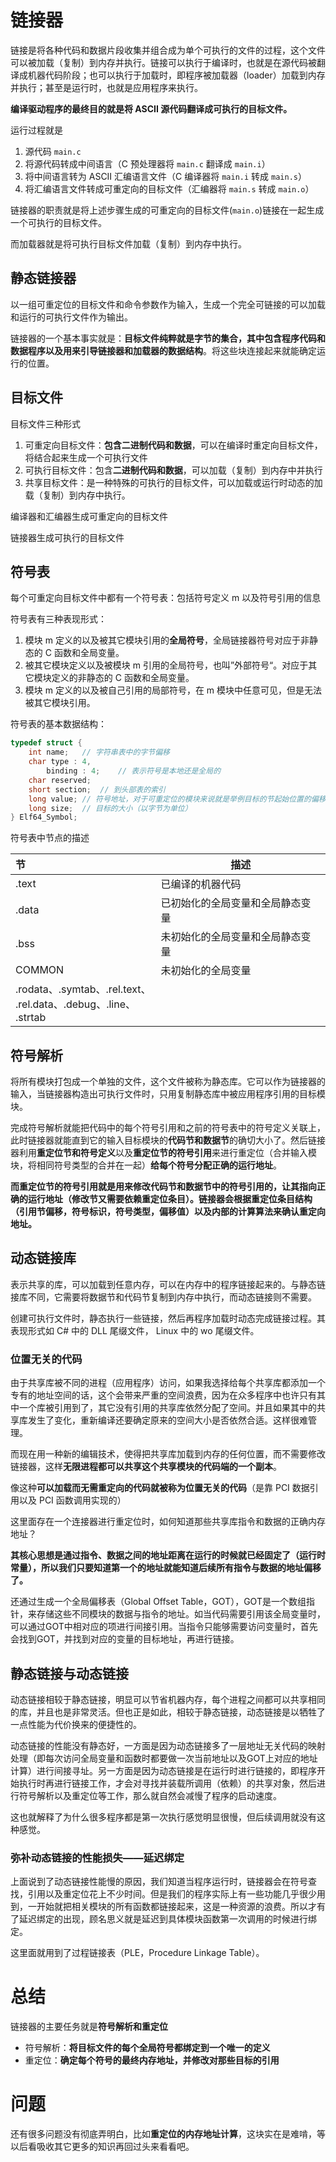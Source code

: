 # 链接器

链接是将各种代码和数据片段收集并组合成为单个可执行的文件的过程，这个文件可以被加载（复制）到内存并执行。链接可以执行于编译时，也就是在源代码被翻译成机器代码阶段；也可以执行于加载时，即程序被加载器（loader）加载到内存并执行；甚至是运行时，也就是应用程序来执行。

**编译驱动程序的最终目的就是将 ASCII 源代码翻译成可执行的目标文件。**

运行过程就是 

1. 源代码 `main.c`
2. 将源代码转成中间语言（C 预处理器将 `main.c` 翻译成 `main.i`）
3. 将中间语言转为 ASCII 汇编语言文件（C 编译器将 `main.i` 转成 `main.s`）
4. 将汇编语言文件转成可重定向的目标文件（汇编器将 `main.s` 转成 `main.o`）

链接器的职责就是将上述步骤生成的可重定向的目标文件(`main.o`)链接在一起生成一个可执行的目标文件。

而加载器就是将可执行目标文件加载（复制）到内存中执行。

## 静态链接器

以一组可重定位的目标文件和命令参数作为输入，生成一个完全可链接的可以加载和运行的可执行文件作为输出。

链接器的一个基本事实就是：**目标文件纯粹就是字节的集合，其中包含程序代码和数据程序以及用来引导链接器和加载器的数据结构**。将这些块连接起来就能确定运行的位置。

## 目标文件

目标文件三种形式

1. 可重定向目标文件：**包含二进制代码和数据**，可以在编译时重定向目标文件，将结合起来生成一个可执行文件
2. 可执行目标文件：包含**二进制代码和数据**，可以加载（复制）到内存中并执行
3. 共享目标文件：是一种特殊的可执行的目标文件，可以加载或运行时动态的加载（复制）到内存中执行。

编译器和汇编器生成可重定向的目标文件

链接器生成可执行的目标文件

## 符号表

每个可重定向目标文件中都有一个符号表：包括符号定义 m 以及符号引用的信息

符号表有三种表现形式：

1. 模块 m 定义的以及被其它模块引用的**全局符号**，全局链接器符号对应于非静态的 C 函数和全局变量。
2. 被其它模块定义以及被模块 m 引用的全局符号，也叫”外部符号“。对应于其它模块定义的非静态的 C 函数和全局变量。
3. 模块 m 定义的以及被自己引用的局部符号，在 m 模块中任意可见，但是无法被其它模块引用。

符号表的基本数据结构：

```c
typedef struct {
	int name;	// 字符串表中的字节偏移
	char type : 4,
		binding : 4;	// 表示符号是本地还是全局的
	char reserved;
	short section;	// 到头部表的索引
	long value;	// 符号地址，对于可重定位的模块来说就是举例目标的节起始位置的偏移
	long size;	// 目标的大小（以字节为单位）
} Elf64_Symbol;
```

符号表中节点的描述

| 节                                                           | 描述                             |
| :----------------------------------------------------------- | -------------------------------- |
| .text                                                        | 已编译的机器代码                 |
| .data                                                        | 已初始化的全局变量和全局静态变量 |
| .bss                                                         | 未初始化的全局变量和全局静态变量 |
| COMMON                                                       | 未初始化的全局变量               |
| .rodata、.symtab、.rel.text、<br />.rel.data、.debug、.line、<br />.strtab |                                  |

## 符号解析

将所有模块打包成一个单独的文件，这个文件被称为静态库。它可以作为链接器的输入，当链接器构造出可执行文件时，只用复制静态库中被应用程序引用的目标模块。

完成符号解析就能把代码中的每个符号引用和之前的符号表中的符号定义关联上，此时链接器就能直到它的输入目标模块的**代码节和数据节**的确切大小了。然后链接器利用**重定位节和符号定义**以及**重定位节的符号引用**来进行重定位（合并输入模块，将相同符号类型的合并在一起）**给每个符号分配正确的运行地址**。

**而重定位节的符号引用就是用来修改代码节和数据节中的符号引用的，让其指向正确的运行地址（修改节又需要依赖重定位条目）。链接器会根据重定位条目结构（引用节偏移，符号标识，符号类型，偏移值）以及内部的计算算法来确认重定向地址。**

## 动态链接库

表示共享的库，可以加载到任意内存，可以在内存中的程序链接起来的。与静态链接库不同，它需要将数据节和代码节复制到内存中执行，而动态链接则不需要。

创建可执行文件时，静态执行一些链接，然后再程序加载时动态完成链接过程。其表现形式如 C# 中的 DLL 尾缀文件， Linux 中的 wo 尾缀文件。

### 位置无关的代码

由于共享库被不同的进程（应用程序）访问，如果我选择给每个共享库都添加一个专有的地址空间的话，这个会带来严重的空间浪费，因为在众多程序中也许只有其中一个库被引用到了，其它没有引用的共享库依然分配了空间。并且如果其中的共享库发生了变化，重新编译还要确定原来的空间大小是否依然合适。这样很难管理。

而现在用一种新的编辑技术，使得把共享库加载到内存的任何位置，而不需要修改链接器，这样**无限进程都可以共享这个共享模块的代码端的一个副本**。

像这种**可以加载而无需重定向的代码就被称为位置无关的代码**（是靠 PCI 数据引用以及 PCI 函数调用实现的）

这里面存在一个连接器进行重定位时，如何知道那些共享库指令和数据的正确内存地址？

**其核心思想是通过指令、数据之间的地址距离在运行的时候就已经固定了（运行时常量），所以我们只要知道第一个的地址就能知道后续所有指令与数据的地址偏移了。**

还通过生成一个全局偏移表（Global Offset Table，GOT），GOT是一个数组指针，来存储这些不同模块的数据与指令的地址。如当代码需要引用该全局变量时，可以通过GOT中相对应的项进行间接引用。当指令只能够需要访问变量时，首先会找到GOT，并找到对应的变量的目标地址，再进行链接。

## 静态链接与动态链接

动态链接相较于静态链接，明显可以节省机器内存，每个进程之间都可以共享相同的库，并且也是非常灵活。但也正是如此，相较于静态链接，动态链接是以牺牲了一点性能为代价换来的便捷性的。

动态链接的性能没有静态好，一方面是因为动态链接多了一层地址无关代码的映射处理（即每次访问全局变量和函数时都要做一次当前地址以及GOT上对应的地址计算）进行间接寻址。另一方面是因为动态链接是在运行时进行链接的，即程序开始执行时再进行链接工作，才会对寻找并装载所调用（依赖）的共享对象，然后进行符号解析以及重定位等工作，那么就自然会减慢了程序的启动速度。

这也就解释了为什么很多程序都是第一次执行感觉明显很慢，但后续调用就没有这种感觉。

### 弥补动态链接的性能损失——延迟绑定

上面说到了动态链接性能慢的原因，我们知道当程序运行时，链接器会在符号查找，引用以及重定位花上不少时间。但是我们的程序实际上有一些功能几乎很少用到，一开始就把相关模块的所有函数都链接起来，这是一种资源的浪费。所以才有了延迟绑定的出现，顾名思义就是延迟到具体模块函数第一次调用的时候进行绑定。

这里面就用到了过程链接表（PLE，Procedure Linkage Table）。

# 总结

链接器的主要任务就是**符号解析和重定位**

- 符号解析：**将目标文件的每个全局符号都绑定到一个唯一的定义**
- 重定位：**确定每个符号的最终内存地址，并修改对那些目标的引用**

# 问题

还有很多问题没有彻底弄明白，比如**重定位的内存地址计算**，这块实在是难啃，等以后看吸收其它更多的知识再回过头来看看吧。